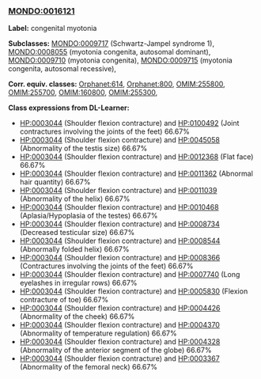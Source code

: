 
### [MONDO:0016121](http://purl.obolibrary.org/obo/MONDO_0016121)
**Label:** congenital myotonia

**Subclasses:** [MONDO:0009717](http://purl.obolibrary.org/obo/MONDO_0009717) (Schwartz-Jampel syndrome 1), [MONDO:0008055](http://purl.obolibrary.org/obo/MONDO_0008055) (myotonia congenita, autosomal dominant), [MONDO:0009710](http://purl.obolibrary.org/obo/MONDO_0009710) (myotonia congenita), [MONDO:0009715](http://purl.obolibrary.org/obo/MONDO_0009715) (myotonia congenita, autosomal recessive), 

**Corr. equiv. classes:** [Orphanet:614](http://www.orpha.net/ORDO/Orphanet_614), [Orphanet:800](http://www.orpha.net/ORDO/Orphanet_800), [OMIM:255800](http://purl.obolibrary.org/obo/OMIM_255800), [OMIM:255700](http://purl.obolibrary.org/obo/OMIM_255700), [OMIM:160800](http://purl.obolibrary.org/obo/OMIM_160800), [OMIM:255300](http://purl.obolibrary.org/obo/OMIM_255300), 

**Class expressions from DL-Learner:**

- [HP:0003044](http://purl.obolibrary.org/obo/HP_0003044) (Shoulder flexion contracture) and [HP:0100492](http://purl.obolibrary.org/obo/HP_0100492) (Joint contractures involving the joints of the feet) 66.67%
- [HP:0003044](http://purl.obolibrary.org/obo/HP_0003044) (Shoulder flexion contracture) and [HP:0045058](http://purl.obolibrary.org/obo/HP_0045058) (Abnormality of the testis size) 66.67%
- [HP:0003044](http://purl.obolibrary.org/obo/HP_0003044) (Shoulder flexion contracture) and [HP:0012368](http://purl.obolibrary.org/obo/HP_0012368) (Flat face) 66.67%
- [HP:0003044](http://purl.obolibrary.org/obo/HP_0003044) (Shoulder flexion contracture) and [HP:0011362](http://purl.obolibrary.org/obo/HP_0011362) (Abnormal hair quantity) 66.67%
- [HP:0003044](http://purl.obolibrary.org/obo/HP_0003044) (Shoulder flexion contracture) and [HP:0011039](http://purl.obolibrary.org/obo/HP_0011039) (Abnormality of the helix) 66.67%
- [HP:0003044](http://purl.obolibrary.org/obo/HP_0003044) (Shoulder flexion contracture) and [HP:0010468](http://purl.obolibrary.org/obo/HP_0010468) (Aplasia/Hypoplasia of the testes) 66.67%
- [HP:0003044](http://purl.obolibrary.org/obo/HP_0003044) (Shoulder flexion contracture) and [HP:0008734](http://purl.obolibrary.org/obo/HP_0008734) (Decreased testicular size) 66.67%
- [HP:0003044](http://purl.obolibrary.org/obo/HP_0003044) (Shoulder flexion contracture) and [HP:0008544](http://purl.obolibrary.org/obo/HP_0008544) (Abnormally folded helix) 66.67%
- [HP:0003044](http://purl.obolibrary.org/obo/HP_0003044) (Shoulder flexion contracture) and [HP:0008366](http://purl.obolibrary.org/obo/HP_0008366) (Contractures involving the joints of the feet) 66.67%
- [HP:0003044](http://purl.obolibrary.org/obo/HP_0003044) (Shoulder flexion contracture) and [HP:0007740](http://purl.obolibrary.org/obo/HP_0007740) (Long eyelashes in irregular rows) 66.67%
- [HP:0003044](http://purl.obolibrary.org/obo/HP_0003044) (Shoulder flexion contracture) and [HP:0005830](http://purl.obolibrary.org/obo/HP_0005830) (Flexion contracture of toe) 66.67%
- [HP:0003044](http://purl.obolibrary.org/obo/HP_0003044) (Shoulder flexion contracture) and [HP:0004426](http://purl.obolibrary.org/obo/HP_0004426) (Abnormality of the cheek) 66.67%
- [HP:0003044](http://purl.obolibrary.org/obo/HP_0003044) (Shoulder flexion contracture) and [HP:0004370](http://purl.obolibrary.org/obo/HP_0004370) (Abnormality of temperature regulation) 66.67%
- [HP:0003044](http://purl.obolibrary.org/obo/HP_0003044) (Shoulder flexion contracture) and [HP:0004328](http://purl.obolibrary.org/obo/HP_0004328) (Abnormality of the anterior segment of the globe) 66.67%
- [HP:0003044](http://purl.obolibrary.org/obo/HP_0003044) (Shoulder flexion contracture) and [HP:0003367](http://purl.obolibrary.org/obo/HP_0003367) (Abnormality of the femoral neck) 66.67%


